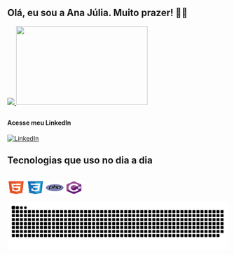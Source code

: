 ## Olá, eu sou a Ana Júlia. Muito prazer! 👩‍💻
<div>
<a href="https://github.com/anajuliazip">
<img height="180em" src="https://github-readme-stats.vercel.app/api?username=anajuliazip&show_icons=true&theme=cobalt">
<img width="300em" height="180em" src="https://github-readme-stats.vercel.app/api/top-langs/?username=anajuliazip&layout=donut-vertical&icons=true&theme=cobalt">
</a>
</div>

##

#### Acesse meu LinkedIn
[![LinkedIn](https://img.shields.io/badge/LinkedIn-0077B5?style=for-the-badge&logo=linkedin&logoColor=white)](https://www.linkedin.com/in/anajuliadacruz/)

## Tecnologias que uso no dia a dia

<div><br>
  <img align="center" alt="Ana-HTML" height="30" width="40" src="https://raw.githubusercontent.com/devicons/devicon/master/icons/html5/html5-original.svg">
  <img align="center" alt="Ana-CSS" height="30" width="40" src="https://raw.githubusercontent.com/devicons/devicon/master/icons/css3/css3-original.svg">
  <img align="center" alt="Ana-PHP" height="30" width="40" src="https://raw.githubusercontent.com/devicons/devicon/master/icons/php/php-original.svg">
  <img align="center" alt="Ana-Csharp" height="30" width="40" src="https://raw.githubusercontent.com/devicons/devicon/master/icons/csharp/csharp-original.svg">
</div>
<br/>
<picture>
  <source media="(prefers-color-scheme: dark)" srcset="https://raw.githubusercontent.com/anajuliazip/anajuliazip/output/github-contribution-grid-snake-dark.svg">
  <source media="(prefers-color-scheme: light)" srcset="https://raw.githubusercontent.com/anajuliazip/anajuliazip/output/github-contribution-grid-snake.svg">
  <img alt="github contribution grid snake animation" src="https://raw.githubusercontent.com/anajuliazip/anajuliazip/output/github-contribution-grid-snake.svg">
<br/>
</picture>

